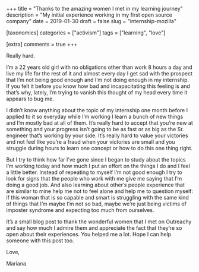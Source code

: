 +++
title = "Thanks to the amazing women I met in my learning journey"
description = "My initial experience working in my first open source company"
date = 2019-01-30
draft = false
slug = "internship-mozilla"

[taxonomies]
categories = ["activism"]
tags = ["learning", "love"]

[extra]
comments = true
+++

Really hard.

I’m a 22 years old girl with no obligations other than work 8 hours a day and live my life for the rest of it and almost every day I get sad with the prospect that I’m not being good enough and I’m not doing enough in my internship. If you felt it before you know how bad and incapacitating this feeling is and that’s why, lately, I’m trying to vanish this thought of my head every time it appears to bug me.

I didn’t know anything about the topic of my internship one month before I applied to it so everyday while I’m working I learn a bunch of new things and I’m mostly bad at all of them. It’s really hard to accept that you’re new at something and your progress isn’t going to be as fast or as big as the Sr. engineer that’s working by your side. It’s really hard to value your victories and not feel like you’re a fraud when your victories are small and you struggle during hours to learn one concept or how to do this one thing right.

But I try to think how far I’ve gone since I began to study about the topics I’m working today and how much I put an effort on the things I do and I feel a little better. Instead of repeating to myself I’m not good enough I try to look for signs that the people who work with me give me saying that I’m doing a good job. And also learning about other’s people experience that are similar to mine help me not to feel alone and help me to question myself: if this woman that is so capable and smart is struggling with the same kind of things that I’m maybe I’m not so bad, maybe we’re just being victims of imposter syndrome and expecting too much from ourselves.

It’s a small blog post to thank the wonderful women that I met on Outreachy and say how much I admire them and appreciate the fact that they’re so open about their experiences. You helped me a lot. Hope I can help someone with this post too.

Love,

Mariana